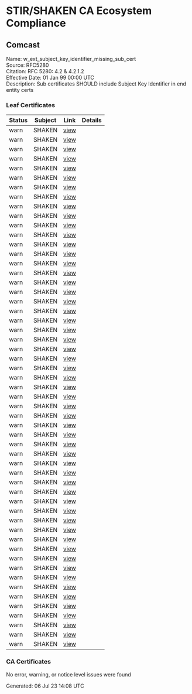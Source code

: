 # STIR/SHAKEN CA Ecosystem Compliance

## Comcast

Name: w_ext_subject_key_identifier_missing_sub_cert\
Source: RFC5280\
Citation: RFC 5280: 4.2 & 4.2.1.2\
Effective Date: 01 Jan 99 00:00 UTC\
Description: Sub certificates SHOULD include Subject Key Identifier in end entity certs

### Leaf Certificates

| Status | Subject | Link | Details |
|--------|---------|------|---------|
| warn | SHAKEN | [view](../../CERTS/bb88c3b2afc7cb38e46aa9a216cea25788ac797db66eb44651e3684987819f36/README.md) |  |
| warn | SHAKEN | [view](../../CERTS/11d355df337c41188bd716a830725f73157ee4867da4d9017c00ac79f23b203f/README.md) |  |
| warn | SHAKEN | [view](../../CERTS/6ef38a6e4fdf005f08efe5872b2737683b6087465b8e1d25aa162812769b9697/README.md) |  |
| warn | SHAKEN | [view](../../CERTS/3b2fd37712a4532accaff64811c67e947807bc6d5258fe6b98e25ba9c7e26107/README.md) |  |
| warn | SHAKEN | [view](../../CERTS/8d0daaf246e6b39a011404495c53b39326ae2a4cb9be702901f178bd08d869de/README.md) |  |
| warn | SHAKEN | [view](../../CERTS/842eaf12de7a18d270fcbab90d61c3b5945bbad9d0f19432793ed5ebe21abd3f/README.md) |  |
| warn | SHAKEN | [view](../../CERTS/4375160ac74531af55a5bed514e400b8c3b3e59c47180a566bfa12618b5ff184/README.md) |  |
| warn | SHAKEN | [view](../../CERTS/657204621eb39f3631c549faef27c6d92a261926e45cc3c7a069ef32a21b1078/README.md) |  |
| warn | SHAKEN | [view](../../CERTS/d4e3c90168de183d32f909e42c04ec80ef632958399ebf79e2a1a5c0de86186a/README.md) |  |
| warn | SHAKEN | [view](../../CERTS/44fe2e8d6f22d6431097fec836f3d79f1d0acd857f91b31f29f6d0a6d2e1cb5c/README.md) |  |
| warn | SHAKEN | [view](../../CERTS/982a5d3a9735195059004475b9e25f9e280984be1fb643551a7c014f925aa60b/README.md) |  |
| warn | SHAKEN | [view](../../CERTS/d29fdfba6b5a4a438ab9c03d042827cd5cbf1ab04d14b81c2716a96ed13bc527/README.md) |  |
| warn | SHAKEN | [view](../../CERTS/cdd133f785d488d39ecb105da97b5e6415056c010e45b2c18c1adef410fee8f1/README.md) |  |
| warn | SHAKEN | [view](../../CERTS/ec8a4d6e7069b4896ddb619be5cc1b1ced0c5530c17f6bac94263367831b63ad/README.md) |  |
| warn | SHAKEN | [view](../../CERTS/a2c17ee56ad56204516728c36927857347cf16d2bff0ebd18edc6edb3d713473/README.md) |  |
| warn | SHAKEN | [view](../../CERTS/898ba9e516ff50145b4c539c5a136310eea03e62e1283eb7df8ca78f5ac21d5f/README.md) |  |
| warn | SHAKEN | [view](../../CERTS/aa88db360da1c026e71032f0e1d45582482fa19c7a8c559f040d5ac728bb28f1/README.md) |  |
| warn | SHAKEN | [view](../../CERTS/bef83720d8f03273e570e9aacbb10de234e21d483ec46264b2af92ce9c5e73c4/README.md) |  |
| warn | SHAKEN | [view](../../CERTS/ee436e030b4bbc72becaa7eb184272cb4a12e80d09814674ec0c999b52f6de2b/README.md) |  |
| warn | SHAKEN | [view](../../CERTS/e416ad2c14d8a340b2e283fc3b1e21134f67b191ba7e35c278cc3e67c36c08b3/README.md) |  |
| warn | SHAKEN | [view](../../CERTS/1ef4773a6d2bf8f05f954ef9c705c6ac2a1324d332b9478d83eafe7a3d8ca4b2/README.md) |  |
| warn | SHAKEN | [view](../../CERTS/a02cc610fb352d722462de03e4e5068376205a05c887f25ac0439f1e0ce38baa/README.md) |  |
| warn | SHAKEN | [view](../../CERTS/604f8d9a8a9e1e9fee706ebf0391c6f1cff66ec3f96074c96aa692bf66d749a9/README.md) |  |
| warn | SHAKEN | [view](../../CERTS/996c378d5408fa98adf877c6b3d5aa3954539640246bf498bb25076d23a5efbc/README.md) |  |
| warn | SHAKEN | [view](../../CERTS/dd81008792338cb0e9200cb198cf3f565d348d8420a6ef3413d918bffc230148/README.md) |  |
| warn | SHAKEN | [view](../../CERTS/387690827af3148409132f0bc1441aadf79ab67be4be5c33a7f16d18d9692fc0/README.md) |  |
| warn | SHAKEN | [view](../../CERTS/c785e14d91cac7e4eb0f3260aa62077c6cbcfcb6ae520474206936bf57179478/README.md) |  |
| warn | SHAKEN | [view](../../CERTS/f98847bdfc80c8939d25f8cda2b3f29386c3d4c3975dc6bf0fe5071fc349bdab/README.md) |  |
| warn | SHAKEN | [view](../../CERTS/eee8e9f1d84d8d45b3d21acae8c2e49b99deb6a22020a3c2a30c8f00699d28f0/README.md) |  |
| warn | SHAKEN | [view](../../CERTS/3a07b64edfe6ef58b83f1f9d14702e89a653481562e63604282029c6a6a4b45f/README.md) |  |
| warn | SHAKEN | [view](../../CERTS/a69797c5c67cd24c6027de0622ef0e57501b2f8f810caae802d5396d3e26c808/README.md) |  |
| warn | SHAKEN | [view](../../CERTS/da48a75d7461f942f43871068ba04493cb2c2e527b7134788fec4a72e08ccbb7/README.md) |  |
| warn | SHAKEN | [view](../../CERTS/0e6aa72c7c4278945e9724af770c2d72515fde3a72a9055d2a6252613de6143b/README.md) |  |
| warn | SHAKEN | [view](../../CERTS/3f955219d8c7993d7e7122dba529ae1b49879a7874e3406001a221785eb7c54f/README.md) |  |
| warn | SHAKEN | [view](../../CERTS/8eb372fcffbc57100b3b74a04b53bf51b3a179a10404e4d1848868445b22886d/README.md) |  |
| warn | SHAKEN | [view](../../CERTS/f1e7fae6e562b50f619d70ff1c91b4194d513ae6177a84c43916616dd7e4bd5c/README.md) |  |
| warn | SHAKEN | [view](../../CERTS/3f374b17894a63881e489dbd74e99ab79c7d78cfd0f45abced8d10d461c32179/README.md) |  |
| warn | SHAKEN | [view](../../CERTS/913d1535bbab951708986be551ea0dd362b43c621b3ce2fac8a7e7a100de2aaf/README.md) |  |
| warn | SHAKEN | [view](../../CERTS/c3d11f8a9fd244d619c20f2a0548b9c48c692752bd78e80bc5fddcefdfe8c6b7/README.md) |  |
| warn | SHAKEN | [view](../../CERTS/b681018f43ba8be51bbacf3ce029962e5fe262b493a2aba43e5e439e6495c64d/README.md) |  |
| warn | SHAKEN | [view](../../CERTS/350d11cdd0abb3352e4ec6a645c0ee8b622849ec8f50d7e16572039a826fca0f/README.md) |  |
| warn | SHAKEN | [view](../../CERTS/4391696e31b5159da35fa696d235e3e6a8e96685de9ed7a2c5ec1b81c5104dad/README.md) |  |
| warn | SHAKEN | [view](../../CERTS/e491fb5bdbe8bbfd4b9f6d7be6b9f1bd9b0eea1558b5a08f3a3108bc398e04e1/README.md) |  |
| warn | SHAKEN | [view](../../CERTS/f1c2c3cb5578c866e664402833a2138f87a837fa5a38c9f799939bc3cd39495a/README.md) |  |
| warn | SHAKEN | [view](../../CERTS/5e878af36e1aaf0317ad6edac899f0394547b3d5d69ce1a7bf20647f7688af22/README.md) |  |
| warn | SHAKEN | [view](../../CERTS/120cd66b7093d397996b7bf8127630fb24c916354f55283a26a95f6e0d3a9e72/README.md) |  |
| warn | SHAKEN | [view](../../CERTS/755dd72f075dced39e6e38b422b344cd291a6ea6beb29b6d8eff4fe406f022db/README.md) |  |
| warn | SHAKEN | [view](../../CERTS/6b4c19d53de9722d64b9ce61b56cdabca39ceb862c143ae4838253848eb3bc31/README.md) |  |
| warn | SHAKEN | [view](../../CERTS/94be8955234597d7336bf7cdf88651a1f0af24fd285bc6b4384f301778829848/README.md) |  |
| warn | SHAKEN | [view](../../CERTS/da2e11a479178a5afe1ebe39513bf80345d7b6c8ada1950198df000adce45191/README.md) |  |
| warn | SHAKEN | [view](../../CERTS/e7b22b6c0b1e66c5926eb12ff78a5f0f58f666d35e090b470e849731bdcfb8e7/README.md) |  |
| warn | SHAKEN | [view](../../CERTS/5b7b51cb79812ead7b4cf025a0bf7578c21e9894f715f2b1e741c6b78434dbac/README.md) |  |
| warn | SHAKEN | [view](../../CERTS/778fd42ab6c2cde00492f75bed9eb9a166c50011dabe2632e5ee33f478b2739a/README.md) |  |
| warn | SHAKEN | [view](../../CERTS/5e518fca1142004c3989ecc8b4d3b0d1be4ad68cc6da97211d2fca82f932b827/README.md) |  |
| warn | SHAKEN | [view](../../CERTS/6f773bfd32a8782fb6678cc93f9436b670ad61e17c0caadad4ba23a53f533342/README.md) |  |

### CA Certificates

No error, warning, or notice level issues were found


Generated: 06 Jul 23 14:08 UTC
